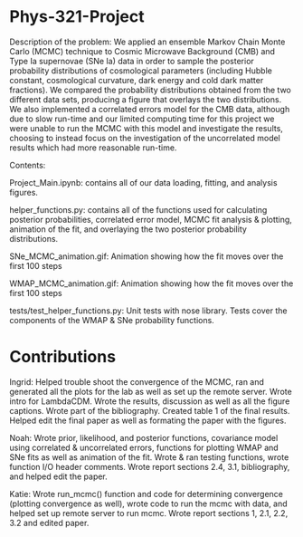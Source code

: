 # Phys-321-Project

Description of the problem: 
We applied an ensemble Markov Chain Monte Carlo (MCMC) technique to Cosmic Microwave Background (CMB) and Type Ia supernovae (SNe Ia) data in order to sample the posterior probability distributions of cosmological parameters (including Hubble constant, cosmological curvature, dark energy and cold dark matter fractions). We compared the probability distributions obtained from the two different data sets, producing a figure that overlays the two distributions. We also implemented a correlated errors model for the CMB data, although due to slow run-time and our limited computing time for this project we were unable to run the MCMC with this model and investigate the results, choosing to instead focus on the investigation of the uncorrelated model results which had more reasonable run-time.

Contents:

Project_Main.ipynb: contains all of our data loading, fitting, and analysis figures.

helper_functions.py: contains all of the functions used for calculating posterior probabilities, correlated error model, MCMC fit analysis & plotting, animation of the fit, and overlaying the two posterior probability distributions.

SNe_MCMC_animation.gif: Animation showing how the fit moves over the first 100 steps

WMAP_MCMC_animation.gif: Animation showing how the fit moves over the first 100 steps

tests/test_helper_functions.py: Unit tests with nose library. Tests cover the components of the WMAP & SNe probability functions.


# Contributions

Ingrid: Helped trouble shoot the convergence of the MCMC, ran and generated all the plots for the lab as well as set up the remote server. Wrote intro for LambdaCDM. Wrote the results, discussion as well as all the figure captions. Wrote part of the bibliography. Created table 1 of the final results. Helped edit the final paper as well as formating the paper with the figures. 

Noah: Wrote prior, likelihood, and posterior functions, covariance model using correlated & uncorrelated errors, functions for plotting WMAP and SNe fits as well as animation of the fit. Wrote & ran testing functions, wrote function I/O header comments. Wrote report sections 2.4, 3.1, bibliography, and helped edit the paper.

Katie: Wrote run_mcmc() function and code for determining convergence (plotting convergence as well), wrote code to run the mcmc with data, and helped set up remote server to run mcmc. Wrote report sections 1, 2.1, 2.2, 3.2 and edited paper. 
